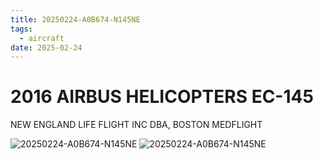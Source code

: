 ```yaml
---
title: 20250224-A0B674-N145NE
tags:
  - aircraft
date: 2025-02-24
---
```


# 2016 AIRBUS HELICOPTERS EC-145

NEW ENGLAND LIFE FLIGHT INC DBA, BOSTON MEDFLIGHT

![20250224-A0B674-N145NE](/aircraft/20250224-A0B674-N145NE.jpg)
![20250224-A0B674-N145NE](/aircraft/20250224-A0B674-N145NE-and-A6652B-N511AE.jpg)
